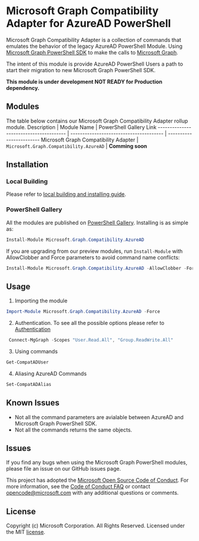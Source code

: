 # Microsoft Graph Compatibility Adapter for AzureAD PowerShell

Microsoft Graph Compatibility Adapter is a collection of commands that emulates the behavior of the legacy AzureAD PowerShell Module. Using [Microsoft Graph PowerShell SDK](https://github.com/microsoftgraph/msgraph-sdk-powershell) to make the calls to [Microsoft Graph](http://microsoft.graph.com).

The intent of this module is provide AzureAD PowerShell Users a path to start their migration to new Microsoft Graph PowerShell SDK.

**This module is under development NOT READY for Production dependency.**

## Modules

The table below contains our Microsoft Graph Compatibility Adapter rollup module. 
Description                             | Module Name                             | PowerShell Gallery Link
--------------------------------------- | --------------------------------------- | ------------------------
Microsoft Graph Compatibility Adapter   | `Microsoft.Graph.Compatibility.AzureAD` | **Comming soon**

## Installation

### Local Building

Please refer to [local building and installing guide](/src/readme.md).

### PowerShell Gallery

All the modules are published on [PowerShell Gallery](https://www.powershellgallery.com/packages/Microsoft.Graph.Compatibility.AzureAD). Installing is as simple as:

``` powershell
Install-Module Microsoft.Graph.Compatibility.AzureAD
```

If you are upgrading from our preview modules, run `Install-Module` with AllowClobber and Force parameters to avoid command name conflicts:

``` powershell
Install-Module Microsoft.Graph.Compatibility.AzureAD -AllowClobber -Force
```

## Usage

1. Importing the module
```powershell
Import-Module Microsoft.Graph.Compatibility.AzureAD -Force
```

2. Authentication. To see all the possible options please refer to [Authentication](https://github.com/microsoftgraph/msgraph-sdk-powershell/blob/dev/README.md#usage)
```powershell
 Connect-MgGraph -Scopes "User.Read.All", "Group.ReadWrite.All"
```

3. Using commands

```powershell
Get-CompatADUser
```

4. Aliasing AzureAD Commands

```powershell
Set-CompatADAlias
```

## Known Issues

- Not all the command parameters are avialable between AzureAD and Microsoft Graph PowerShell SDK.
- Not all the commands returns the same objects.

## Issues

If you find any bugs when using the Microsoft Graph PowerShell modules, please file an issue on our GitHub issues page.

This project has adopted the [Microsoft Open Source Code of Conduct](https://opensource.microsoft.com/codeofconduct/). For more information, see the [Code of Conduct FAQ](https://opensource.microsoft.com/codeofconduct/faq/) or contact [opencode@microsoft.com](mailto:opencode@microsoft.com) with any additional questions or comments.

## License

Copyright (c) Microsoft Corporation. All Rights Reserved. Licensed under the MIT [license](LICENSE.txt).
